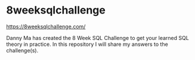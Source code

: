 # 8weeksqlchallenge

https://8weeksqlchallenge.com/

Danny Ma has created the 8 Week SQL Challenge to get your learned SQL theory in practice. In this repository I will share my answers to the challenge(s).
